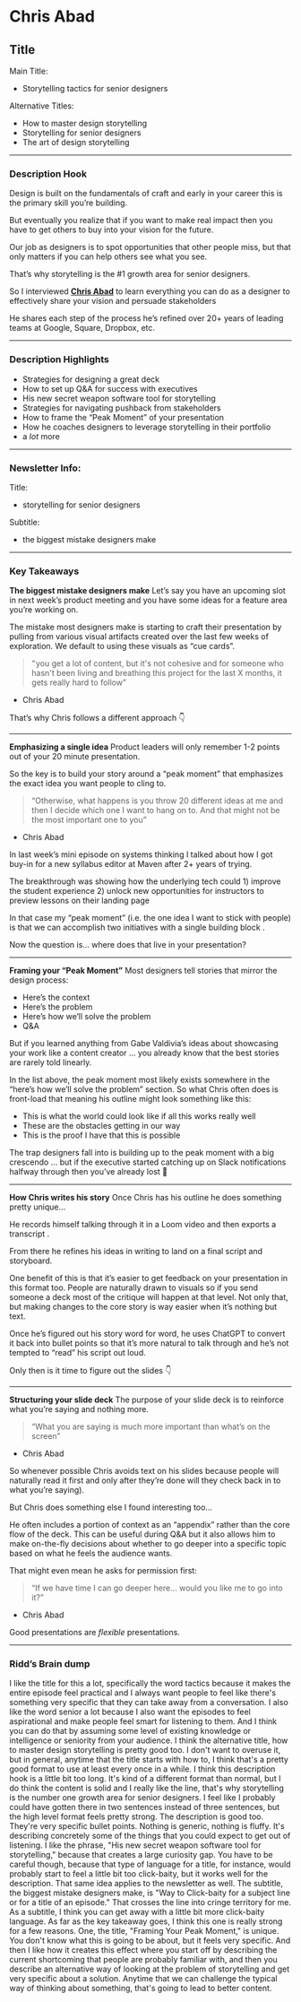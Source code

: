 # Chris Abad

## Title

Main Title:

- Storytelling tactics for senior designers

Alternative Titles:

- How to master design storytelling
- Storytelling for senior designers
- The art of design storytelling

---

### Description Hook

Design is built on the fundamentals of craft and early in your career this is the primary skill you’re building.

But eventually you realize that if you want to make real impact then you have to get others to buy into your vision for the future.

Our job as designers is to spot opportunities that other people miss, but that only matters if you can help others see what you see.

That’s why storytelling is the #1 growth area for senior designers.

So I interviewed [**Chris Abad**](https://www.linkedin.com/in/chrisabad/?utm_source=dive-club.beehiiv.com&utm_medium=newsletter&utm_campaign=storytelling-for-senior-designers&_bhlid=1e650b79860c157c09bfb213c8d4060cba98aa02) to learn everything you can do as a designer to effectively share your vision and persuade stakeholders

He shares each step of the process he’s refined over 20+ years of leading teams at Google, Square, Dropbox, etc.

---

### Description Highlights

- Strategies for designing a great deck
- How to set up Q&A for success with executives
- His new secret weapon software tool for storytelling
- Strategies for navigating pushback from stakeholders
- How to frame the “Peak Moment” of your presentation
- How he coaches designers to leverage storytelling in their portfolio
- a *lot* more

---

### Newsletter Info:

Title:

- storytelling for senior designers

Subtitle:

- the biggest mistake designers make

---

### Key Takeaways

**The biggest mistake designers make**
Let’s say you have an upcoming slot in next week’s product meeting and you have some ideas for a feature area you’re working on.

The mistake most designers make is starting to craft their presentation by pulling from various visual artifacts created over the last few weeks of exploration. We default to using these visuals as “cue cards”.

> “ you get a lot of content, but it's not cohesive and for someone who hasn't been living and breathing this project for the last X months, it gets really hard to follow”
> 
- Chris Abad

That’s why Chris follows a different approach 👇

---

**Emphasizing a single idea**
Product leaders will only remember 1-2 points out of your 20 minute presentation.

So the key is to build your story around a “peak moment” that emphasizes the exact idea you want people to cling to.

> “Otherwise, what happens is you throw 20 different ideas at me and then I decide which one I want to hang on to. And that might not be the most important one to you”
> 
- Chris Abad

In last week’s mini episode on systems thinking I talked about how I got buy-in for a new syllabus editor at Maven after 2+ years of trying.

The breakthrough was showing how the underlying tech could 1) improve the student experience 2) unlock new opportunities for instructors to preview lessons on their landing page

In that case my “peak moment” (i.e. the one idea I want to stick with people) is that we can accomplish two initiatives with a single building block .

Now the question is… where does that live in your presentation?

---

**Framing your “Peak Moment”**
Most designers tell stories that mirror the design process:

- Here’s the context
- Here’s the problem
- Here’s how we’ll solve the problem
- Q&A

But if you learned anything from Gabe Valdivia’s ideas about showcasing your work like a content creator … you already know that the best stories are rarely told linearly.

In the list above, the peak moment most likely exists somewhere in the “here’s how we’ll solve the problem” section. So what Chris often does is front-load that meaning his outline might look something like this:

- This is what the world could look like if all this works really well
- These are the obstacles getting in our way
- This is the proof I have that this is possible

The trap designers fall into is building up to the peak moment with a big crescendo … but if the executive started catching up on Slack notifications halfway through then you’ve already lost 😬

---

**How Chris writes his story**
Once Chris has his outline he does something pretty unique…

He records himself talking through it in a Loom video and then exports a transcript .

From there he refines his ideas in writing to land on a final script and storyboard.

One benefit of this is that it’s easier to get feedback on your presentation in this format too. People are naturally drawn to visuals so if you send someone a deck most of the critique will happen at that level. Not only that, but making changes to the core story is way easier when it’s nothing but text.

Once he’s figured out his story word for word, he uses ChatGPT to convert it back into bullet points so that it’s more natural to talk through and he’s not tempted to “read” his script out loud.

Only then is it time to figure out the slides 👇

---

**Structuring your slide deck**
The purpose of your slide deck is to reinforce what you’re saying and nothing more.

> “What you are saying is much more important than what’s on the screen”
> 
- Chris Abad

So whenever possible Chris avoids text on his slides because people will naturally read it first and only after they’re done will they check back in to what you’re saying).

But Chris does something else I found interesting too…

He often includes a portion of context as an “appendix” rather than the core flow of the deck. This can be useful during Q&A but it also allows him to make on-the-fly decisions about whether to go deeper into a specific topic based on what he feels the audience wants.

That might even mean he asks for permission first:

> “If we have time I can go deeper here… would you like me to go into it?”
> 
- Chris Abad

Good presentations are *flexible* presentations.

---

### Ridd’s Brain dump

I like the title for this a lot, specifically the word tactics because it makes the entire episode feel practical and I always want people to feel like there's something very specific that they can take away from a conversation. I also like the word senior a lot because I also want the episodes to feel aspirational and make people feel smart for listening to them. And I think you can do that by assuming some level of existing knowledge or intelligence or seniority from your audience. I think the alternative title, how to master design storytelling is pretty good too. I don't want to overuse it, but in general, anytime that the title starts with how to, I think that's a pretty good format to use at least every once in a while. I think this description hook is a little bit too long. It's kind of a different format than normal, but I do think the content is solid and I really like the line, that's why storytelling is the number one growth area for senior designers. I feel like I probably could have gotten there in two sentences instead of three sentences, but the high level format feels pretty strong. The description is good too. They're very specific bullet points. Nothing is generic, nothing is fluffy. It's describing concretely some of the things that you could expect to get out of listening. I like the phrase, "His new secret weapon software tool for storytelling," because that creates a large curiosity gap. You have to be careful though, because that type of language for a title, for instance, would probably start to feel a little bit too click-baity, but it works well for the description. That same idea applies to the newsletter as well. The subtitle, the biggest mistake designers make, is "Way to Click-baity for a subject line or for a title of an episode." That crosses the line into cringe territory for me. As a subtitle, I think you can get away with a little bit more click-baity language.  As far as the key takeaway goes, I think this one is really strong for a few reasons. One, the title, "Framing Your Peak Moment," is unique. You don't know what this is going to be about, but it feels very specific. And then I like how it creates this effect where you start off by describing the current shortcoming that people are probably familiar with, and then you describe an alternative way of looking at the problem of storytelling and get very specific about a solution. Anytime that we can challenge the typical way of thinking about something, that's going to lead to better content.